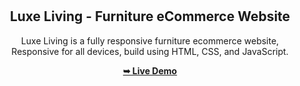 <div align="center">
  
  <br />
  <br />

  <h2 align="center">Luxe Living
 - Furniture eCommerce Website</h2>

  Luxe Living
 is a fully responsive furniture ecommerce website, <br />Responsive for all devices, build using HTML, CSS, and JavaScript.

  <a href=""><strong>➥ Live Demo</strong></a>

</div>

